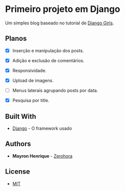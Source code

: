 # Primeiro projeto em Django

Um simples blog baseado no tutorial de [Django Girls](https://djangogirls.org/).

## Planos

- [X] Inserção e manipulação dos posts.
- [X] Adição e exclusão de comentários.
- [X] Responsividade.
- [X] Upload de imagens.
- [ ] Menus laterais agrupando posts por data.
- [X] Pesquisa por title.


## Built With

* [Django](https://www.djangoproject.com) - O framework usado


## Authors

* **Mayron Henrique** - [Zerohora](https://github.com/mayronh)

## License

* [MIT](https://choosealicense.com/licenses/mit/)
